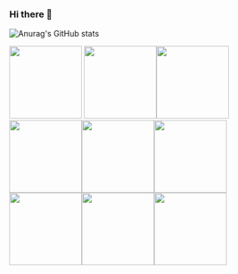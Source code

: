 ### Hi there 👋
![Anurag's GitHub stats](https://github-readme-stats.vercel.app/api?username=Marcosrique&show_icons=true&theme=transparent)
<!--
**marcosrique/marcosRique** is a ✨ _special_ ✨ repository because its `README.md` (this file) appears on your GitHub profile.

Here are some ideas to get you started:

- 🔭 Eu trabalho(voluntário) em uma ONG(matutino), ministrando cursos de Informática Básica. 
- 🌱 Atualmente estou cursando o Primeiro Semestre em SISTEMAS PARA INTERNET(EAD), na Faculdade Anhanguera Pitágoras. Cursando o Primeiro Semestre em DESENVOLVIMENTO DE SISTEMAS(presencial noturno), ETEC Heliópolis, São Paulo-SP. Cusrsando Front-End, SENAI/FORD-Enter(presencial vespertino), Escola Conde Vicento de Azevedo, Ipiranga, São Paulo-SP. Cdurso Excel Avançado, Fundação Bradesco(EAD-2020); Curso Full-stack, COD3R, professor Leonado(Plataforma Uydemi - EAD, 2023).
- 👯 Colaboração: Projeto de mentoria pelo Youtube, tutoriais sobre TI.
- 🤔 Procurando estágio em TI remoto ou presencial(matutino).
- 📫 Whatsapp: (11) 91345-3497 
-->
<img height="130" src="https://cdn.jsdelivr.net/gh/devicons/devicon/icons/github/github-original-wordmark.svg" /> <img height="130" src="https://cdn.jsdelivr.net/gh/devicons/devicon/icons/git/git-original-wordmark.svg" /><img height="130" src="https://cdn.jsdelivr.net/gh/devicons/devicon/icons/gitlab/gitlab-original-wordmark.svg" /><img height="130" src="https://cdn.jsdelivr.net/gh/devicons/devicon/icons/html5/html5-original-wordmark.svg" /><img height="130" src="https://cdn.jsdelivr.net/gh/devicons/devicon/icons/css3/css3-original-wordmark.svg" /><img height="130" src="https://cdn.jsdelivr.net/gh/devicons/devicon/icons/javascript/javascript-original.svg" /><img height="130" src="https://cdn.jsdelivr.net/gh/devicons/devicon/icons/visualstudio/visualstudio-plain.svg" /><img height="130" src="https://cdn.jsdelivr.net/gh/devicons/devicon/icons/nodejs/nodejs-original-wordmark.svg" /><img height="130"  src="https://cdn.jsdelivr.net/gh/devicons/devicon/icons/mysql/mysql-original-wordmark.svg" />
